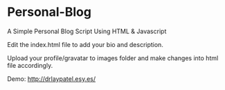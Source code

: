 # Personal-Blog
A Simple Personal Blog Script Using HTML &amp; Javascript

Edit the index.html file to add your bio and description.

Upload your profile/gravatar to images folder and make changes into html file accordingly.

Demo: http://drlaypatel.esy.es/
